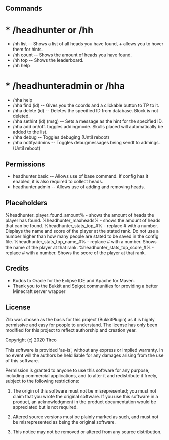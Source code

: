 ## Commands
# * /headhunter or /hh
* /hh list  -- Shows a list of all heads you have found, + allows you to hover them for hints.
* /hh count -- Shows the amount of heads you have found.
* /hh top -- Shows the leaderboard.
* /hh help

# * /headhunteradmin or /hha
* /hha help
* /hha find (id) -- Gives you the coords and a clickable button to TP to it.
* /hha delete (id) -- Deletes the specified ID from database. Block is not deleted.
* /hha sethint (id) (msg) -- Sets a message as the hint for the specified ID.
* /hha add on/off. toggles addingmode. Skulls placed will automatically be added to the list.
* /hha debug -- Toggles debuging (Until reboot)
* /hha notifyadmins -- Toggles debugmessages being sendt to admings. (Until reboot)

## Permissions
- headhunter.basic -- Allows use of base command. If config has it enabled, it is also required to collect heads.
- headhunter.admin -- Allows use of adding and removing heads.

## Placeholders
%headhunter_player_found_amount% - shows the amount of heads the player has found.
%headhunter_maxheads% - shows the amount of heads that can be found.
%headhunter_stats_top_#% - replace # with a number. Displays the name and score of the player at the stated rank. Do not use a number higher than how many people are stated to be saved in the config file.
%headhunter_stats_top_name_#% - replace # with a number. Shows the name of the player at that rank.
%headhunter_stats_top_score_#% - replace # with a number. Shows the score of the player at that rank.


## Credits

* Kudos to Oracle for the Eclipse IDE and Apache for Maven.
* Thank you to the Bukkit and Spigot communities for providing a better Minecraft server wrapper

## License

Zlib was chosen as the basis for this project (BukkitPlugin) as it is highly permissive and easy for people to understand. The license has only been modified for this project to reflect authorship and creation year.

Copyright (c) 2020 Tirco

This software is provided 'as-is', without any express or implied
warranty. In no event will the authors be held liable for any damages
arising from the use of this software.

Permission is granted to anyone to use this software for any purpose,
including commercial applications, and to alter it and redistribute it
freely, subject to the following restrictions:

1. The origin of this software must not be misrepresented; you must not
claim that you wrote the original software. If you use this software
in a product, an acknowledgment in the product documentation would be
appreciated but is not required.

2. Altered source versions must be plainly marked as such, and must not be
misrepresented as being the original software.

3. This notice may not be removed or altered from any source
distribution.
